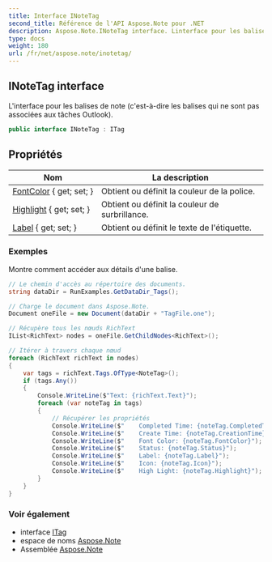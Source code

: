 ```yaml
---
title: Interface INoteTag
second_title: Référence de l'API Aspose.Note pour .NET
description: Aspose.Note.INoteTag interface. Linterface pour les balises de note cestàdire les balises qui ne sont pas associées aux tâches Outlook.
type: docs
weight: 180
url: /fr/net/aspose.note/inotetag/
---
```

## INoteTag interface

L'interface pour les balises de note (c'est-à-dire les balises qui ne sont pas associées aux tâches Outlook).

```csharp
public interface INoteTag : ITag
```

## Propriétés

| Nom | La description |
| --- | --- |
| [FontColor](../../aspose.note/inotetag/fontcolor/) { get; set; } | Obtient ou définit la couleur de la police. |
| [Highlight](../../aspose.note/inotetag/highlight/) { get; set; } | Obtient ou définit la couleur de surbrillance. |
| [Label](../../aspose.note/inotetag/label/) { get; set; } | Obtient ou définit le texte de l'étiquette. |

### Exemples

Montre comment accéder aux détails d'une balise.

```csharp
// Le chemin d'accès au répertoire des documents.
string dataDir = RunExamples.GetDataDir_Tags();

// Charge le document dans Aspose.Note.
Document oneFile = new Document(dataDir + "TagFile.one");

// Récupère tous les nœuds RichText
IList<RichText> nodes = oneFile.GetChildNodes<RichText>();

// Itérer à travers chaque nœud
foreach (RichText richText in nodes)
{
    var tags = richText.Tags.OfType<NoteTag>();
    if (tags.Any())
    {
        Console.WriteLine($"Text: {richText.Text}");
        foreach (var noteTag in tags)
        {
            // Récupérer les propriétés
            Console.WriteLine($"    Completed Time: {noteTag.CompletedTime}");
            Console.WriteLine($"    Create Time: {noteTag.CreationTime}");
            Console.WriteLine($"    Font Color: {noteTag.FontColor}");
            Console.WriteLine($"    Status: {noteTag.Status}");
            Console.WriteLine($"    Label: {noteTag.Label}");
            Console.WriteLine($"    Icon: {noteTag.Icon}");
            Console.WriteLine($"    High Light: {noteTag.Highlight}");
        }
    }
}
```

### Voir également

* interface [ITag](../itag/)
* espace de noms [Aspose.Note](../../aspose.note/)
* Assemblée [Aspose.Note](../../)



